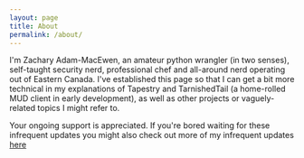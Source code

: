 ```yaml
---
layout: page
title: About
permalink: /about/
---
```


I'm Zachary Adam-MacEwen, an amateur python wrangler (in two senses), self-taught security nerd, professional chef and all-around nerd operating out of Eastern Canada. I've established this page so that I can get a bit more technical in my explanations of Tapestry and TarnishedTail (a home-rolled MUD client in early development), as well as other projects or vaguely-related topics I might refer to.

Your ongoing support is appreciated. If you're bored waiting for these infrequent updates you might also check out more of my infrequent updates [here](https://www.psavlabs.com)